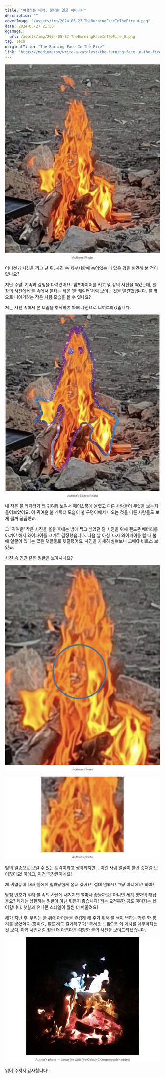```yaml
---
title: "여행하는 매력, 불타는 얼굴 피어나다"
description: ""
coverImage: "/assets/img/2024-05-27-TheBurningFaceInTheFire_0.png"
date: 2024-05-27 21:30
ogImage: 
  url: /assets/img/2024-05-27-TheBurningFaceInTheFire_0.png
tag: Tech
originalTitle: "The Burning Face In The Fire"
link: "https://medium.com/write-a-catalyst/the-burning-face-in-the-fire-7566dac43da0"
---
```



![불 속에서 불타는 얼굴](/assets/img/2024-05-27-TheBurningFaceInTheFire_0.png)

어디선가 사진을 찍고 난 뒤, 사진 속 세부사항에 숨어있는 더 많은 것을 발견해 본 적이 있나요?

지난 주말, 가족과 캠핑을 다녀왔어요. 캠프파이어를 켜고 몇 장의 사진을 찍었는데, 한 장의 사진에서 불 속에서 불타는 작은 ‘불 캐릭터’처럼 보이는 것을 발견했답니다. 불 옆으로 나아가려는 작은 사람 모습을 볼 수 있나요?

저는 사진 속에서 본 모습을 추적하여 아래 사진으로 보여드리겠습니다.

<div class="content-ad"></div>

![The Burning Face In The Fire](/assets/img/2024-05-27-TheBurningFaceInTheFire_1.png)

내 작은 불 캐릭터가 꽤 귀여워 보여서 페이스북에 올렸고 다른 사람들이 무엇을 보는지 물어보았어요. 이 귀여운 불 캐릭터 모습이 불 구덩이에서 나오는 것을 다른 사람들도 보게 될까 궁금했죠.

그 '귀여운' 작은 사진을 올린 후에는 밤에 찍고 싶었던 달 사진을 위해 핸드폰 배터리를 아껴야 해서 와이파이를 끄기로 결정했습니다. 다음 날 아침, 다시 와이파이를 켤 때 불에 얼굴이 있다는 많은 댓글들로 헷갈렸어요. 사진을 자세히 살펴보니 그때야 비로소 보였죠.

사진 속 인간 같은 얼굴은 보이시나요?

<div class="content-ad"></div>

![2024-05-27-TheBurningFaceInTheFire_2.png](/assets/img/2024-05-27-TheBurningFaceInTheFire_2.png)

![2024-05-27-TheBurningFaceInTheFire_3.png](/assets/img/2024-05-27-TheBurningFaceInTheFire_3.png)

빛의 일종으로 보일 수 있는 트릭이라고 생각되지만… 이건 사람 얼굴이 불긴 것처럼 보이잖아요! 아이고, 이건 극장판이네요!

제 귀염둥이 라바 맨에게 침해당한게 몹시 싫어요! 절대 안돼요! 그냥 아니에요! 하아!

<div class="content-ad"></div>

당첨 번호가 우리 불 속의 사진에 새겨지면 얼마나 좋을까요? 아니면 세계 평화의 해답을요? 제게는 삽질하는 얼굴이 아닌 뭐든지 좋습니다! 저는 요전혹한 공포 이미지는 싫어합니다. 햇살과 유니콘 스타일이 훨씬 더 어울려요!

해가 지난 후, 우리는 불 위에 아이들을 즐겁게 해 주기 위해 불 색이 변하는 가루 한 봉지를 넣었어요 (좋아요, 물론 저도 즐기려구요)! 무서운 느낌으로 이 기사를 마무리하는 것 보다, 아래 사진처럼 훨씬 더 아름다운 다양한 불의 사진을 보여드리겠습니다.

![Burning Face In The Fire](/assets/img/2024-05-27-TheBurningFaceInTheFire_4.png)

읽어 주셔서 감사합니다!